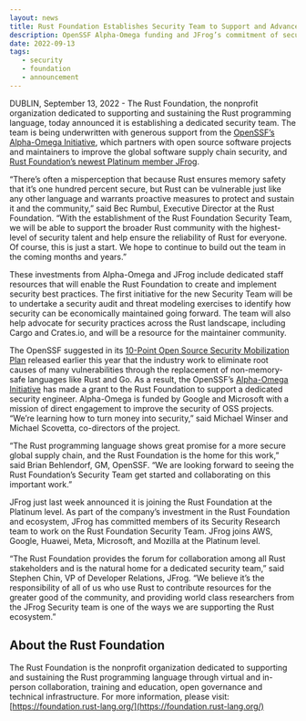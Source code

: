 ```yaml
---
layout: news
title: Rust Foundation Establishes Security Team to Support and Advance Rust Programming Language 
description: OpenSSF Alpha-Omega funding and JFrog’s commitment of security researcher time establishes dedicated security team at the Foundation
date: 2022-09-13
tags:
   - security
   - foundation
   - announcement
---
```


DUBLIN, September 13, 2022 - The Rust Foundation, the nonprofit organization dedicated to supporting and sustaining the Rust programming language, today announced it is establishing a dedicated security team. The team is being underwritten with generous support from the [OpenSSF’s Alpha-Omega Initiative](https://openssf.org/community/alpha-omega/), which partners with open source software projects and maintainers to improve the global software supply chain security, and [Rust Foundation’s newest Platinum member JFrog](https://jfrog.com/blog/jfrog-joins-rust-foundation-as-platinum-member/).

“There’s often a misperception that because Rust ensures memory safety that it’s one hundred percent secure, but Rust can be vulnerable just like any other language and warrants proactive measures to protect and sustain it and the community,” said Bec Rumbul, Executive Director at the Rust Foundation. “With the establishment of the Rust Foundation Security Team, we will be able to support the broader Rust community with the highest-level of security talent and help ensure the reliability of Rust for everyone. Of course, this is just a start. We hope to continue to build out the team in the coming months and years.” 

These investments from Alpha-Omega and JFrog include dedicated staff resources that will enable the Rust Foundation to create and implement security best practices. The first initiative for the new Security Team will be to undertake a security audit and threat modeling exercises to identify how security can be economically maintained going forward. The team will also help advocate for security practices across the Rust landscape, including Cargo and Crates.io, and will be a resource for the maintainer community.

The OpenSSF suggested in its [10-Point Open Source Security Mobilization Plan](https://openssf.org/oss-security-mobilization-plan/) released earlier this year that the industry work to eliminate root causes of many vulnerabilities through the replacement of non-memory-safe languages like Rust and Go. As a result, the OpenSSF’s [Alpha-Omega Initiative](https://openssf.org/community/alpha-omega/) has made a grant to the Rust Foundation to support a dedicated security engineer. Alpha-Omega is funded by Google and Microsoft with a mission of direct engagement to improve the security of OSS projects. “We’re learning how to turn money into security,” said Michael Winser and Michael Scovetta, co-directors of the project.

“The Rust programming language shows great promise for a more secure global supply chain, and the Rust Foundation is the home for this work,” said Brian Behlendorf, GM, OpenSSF. “We are looking forward to seeing the Rust Foundation’s Security Team get started and collaborating on this important work.” 

JFrog just last week announced it is joining the Rust Foundation at the Platinum level. As part of the company’s investment in the Rust Foundation and ecosystem, JFrog has committed members of its Security Research team to work on the Rust Foundation Security Team. JFrog joins AWS, Google, Huawei, Meta, Microsoft, and Mozilla at the Platinum level. 

“The Rust Foundation provides the forum for collaboration among all Rust stakeholders and is the natural home for a dedicated security team,” said Stephen Chin, VP of Developer Relations, JFrog. “We believe it’s the responsibility of all of us who use Rust to contribute resources for the greater good of the community, and providing world class researchers from the JFrog Security team is one of the ways we are supporting the Rust ecosystem.”

## About the Rust Foundation

The Rust Foundation is the nonprofit organization dedicated to supporting and sustaining the Rust programming language through virtual and in-person collaboration, training and education, open governance and technical infrastructure. For more information, please visit: [https://foundation.rust-lang.org/](https://foundation.rust-lang.org/)

